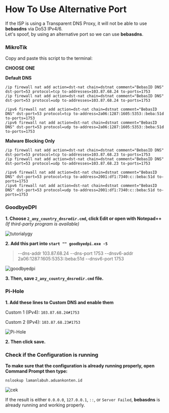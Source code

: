 # How To Use Alternative Port
If the ISP is using a Transparent DNS Proxy, it will not be able to use **bebasdns** via Do53 IPv4/6.<br>
Let's spoof, by using an alternative port so we can use **bebasdns**.

### MikroTik

Copy and paste this script to the terminal:


<b>CHOOSE ONE</b>

<b>Default DNS</b>


``` 
/ip firewall nat add action=dst-nat chain=dstnat comment="BebasID DNS" dst-port=53 protocol=tcp to-addresses=103.87.68.24 to-ports=1753
/ip firewall nat add action=dst-nat chain=dstnat comment="BebasID DNS" dst-port=53 protocol=udp to-addresses=103.87.68.24 to-ports=1753
```


```
/ipv6 firewall nat add action=dst-nat chain=dstnat comment="BebasID DNS" dst-port=53 protocol=tcp to-address=2a06:1287:1605:5353::beba:51d to-ports=1753
/ipv6 firewall nat add action=dst-nat chain=dstnat comment="BebasID DNS" dst-port=53 protocol=udp to-address=2a06:1287:1605:5353::beba:51d to-ports=1753
```
<b>Malware Blocking Only</b>

``` 
/ip firewall nat add action=dst-nat chain=dstnat comment="BebasID DNS" dst-port=53 protocol=tcp to-addresses=103.87.68.23 to-ports=1753
/ip firewall nat add action=dst-nat chain=dstnat comment="BebasID DNS" dst-port=53 protocol=udp to-addresses=103.87.68.23 to-ports=1753
```

```
/ipv6 firewall nat add action=dst-nat chain=dstnat comment="BebasID DNS" dst-port=53 protocol=tcp to-address=2001:df1:7340:c::beba:51d to-ports=1753
/ipv6 firewall nat add action=dst-nat chain=dstnat comment="BebasID DNS" dst-port=53 protocol=udp to-address=2001:df1:7340:c::beba:51d to-ports=1753
```

### GoodbyeDPI

**1. Choose ``2_any_country_dnsredir.cmd``, click Edit or open with __Notepad++__** *(If third-party program is available)*

![tutorialygy](https://media.discordapp.net/attachments/1059052464919298049/1107666667732992130/image.png)

**2. Add this part into ``start "" goodbyedpi.exe -5``**
>  --dns-addr 103.87.68.24 --dns-port 1753 --dnsv6-addr 2a06:1287:1605:5353::beba:51d --dnsv6-port 1753

![goodbyedpi](https://media.discordapp.net/attachments/1059052464919298049/1107664890761580574/image.png)

**3. Then, save ``2_any_country_dnsredir.cmd`` file.**

### Pi-Hole
**1. Add these lines to Custom DNS and enable them**

Custom 1 (IPv4): ``103.87.68.24#1753``

Custom 2 (IPv4): ``103.87.68.23#1753``

![Pi-Hole](https://media.discordapp.net/attachments/1059052464919298049/1059052488428372030/image.png)

**2. Then click save.**

### Check if the Configuration is running

**To make sure that the configuration is already running properly, open Command Prompt then type:**
```
nslookup lamanlabuh.aduankonten.id
```
![cek](https://media.discordapp.net/attachments/1059052464919298049/1107658636001542154/image.png)

If the result is either `0.0.0.0`, `127.0.0.1`, `::`, or `Server Failed`, **bebasdns** is already running and working properly.
